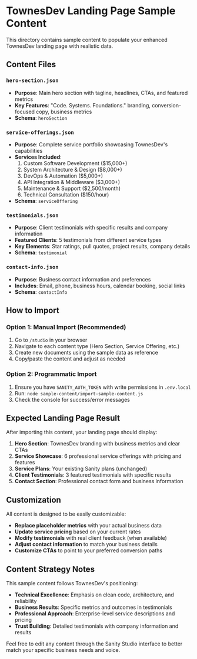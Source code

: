 # TownesDev Landing Page Sample Content

This directory contains sample content to populate your enhanced TownesDev landing page with realistic data.

## Content Files

### `hero-section.json`

- **Purpose**: Main hero section with tagline, headlines, CTAs, and featured metrics
- **Key Features**: "Code. Systems. Foundations." branding, conversion-focused copy, business metrics
- **Schema**: `heroSection`

### `service-offerings.json`

- **Purpose**: Complete service portfolio showcasing TownesDev's capabilities
- **Services Included**:
  1. Custom Software Development ($15,000+)
  2. System Architecture & Design ($8,000+)
  3. DevOps & Automation ($5,000+)
  4. API Integration & Middleware ($3,000+)
  5. Maintenance & Support ($2,500/month)
  6. Technical Consultation ($150/hour)
- **Schema**: `serviceOffering`

### `testimonials.json`

- **Purpose**: Client testimonials with specific results and company information
- **Featured Clients**: 5 testimonials from different service types
- **Key Elements**: Star ratings, pull quotes, project results, company details
- **Schema**: `testimonial`

### `contact-info.json`

- **Purpose**: Business contact information and preferences
- **Includes**: Email, phone, business hours, calendar booking, social links
- **Schema**: `contactInfo`

## How to Import

### Option 1: Manual Import (Recommended)

1. Go to `/studio` in your browser
2. Navigate to each content type (Hero Section, Service Offering, etc.)
3. Create new documents using the sample data as reference
4. Copy/paste the content and adjust as needed

### Option 2: Programmatic Import

1. Ensure you have `SANITY_AUTH_TOKEN` with write permissions in `.env.local`
2. Run: `node sample-content/import-sample-content.js`
3. Check the console for success/error messages

## Expected Landing Page Result

After importing this content, your landing page should display:

1. **Hero Section**: TownesDev branding with business metrics and clear CTAs
2. **Service Showcase**: 6 professional service offerings with pricing and features
3. **Service Plans**: Your existing Sanity plans (unchanged)
4. **Client Testimonials**: 3 featured testimonials with specific results
5. **Contact Section**: Professional contact form and business information

## Customization

All content is designed to be easily customizable:

- **Replace placeholder metrics** with your actual business data
- **Update service pricing** based on your current rates
- **Modify testimonials** with real client feedback (when available)
- **Adjust contact information** to match your business details
- **Customize CTAs** to point to your preferred conversion paths

## Content Strategy Notes

This sample content follows TownesDev's positioning:

- **Technical Excellence**: Emphasis on clean code, architecture, and reliability
- **Business Results**: Specific metrics and outcomes in testimonials
- **Professional Approach**: Enterprise-level service descriptions and pricing
- **Trust Building**: Detailed testimonials with company information and results

Feel free to edit any content through the Sanity Studio interface to better match your specific business needs and voice.
